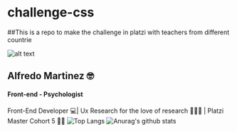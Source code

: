 # challenge-css
##This is a repo to make the challenge in platzi with teachers from different countrie
 
 ![alt text](https://github.com/alfredomtzg/challenge-platzi-master/blob/master/newspaper/assets/newspaper.png?raw=true)

 ## Alfredo Martinez 🤓
#### Front-end - Psychologist

Front-End Developer 💻| Ux Research for the love of research 🕵🏾‍♂️ | Platzi Master Cohort 5 💪💚
![Top Langs](https://github-readme-stats.vercel.app/api/top-langs/?username=alfredomtzg&theme=radical)
![Anurag's github stats](https://github-readme-stats.vercel.app/api?username=alfredomtzg&theme=radical)
